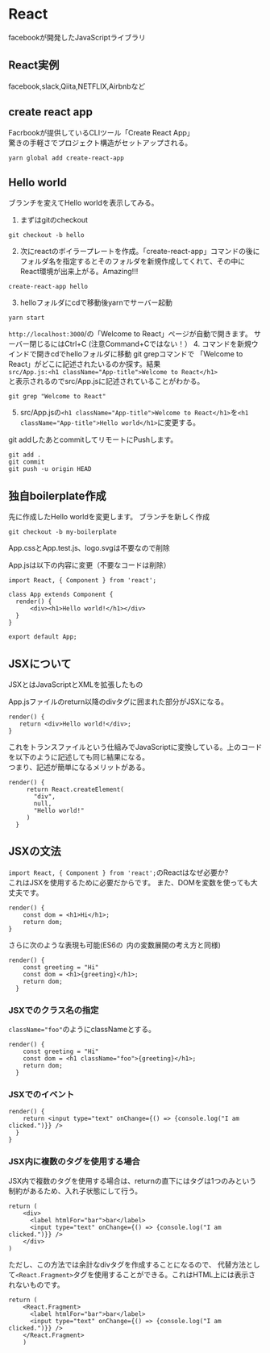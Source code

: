 # React
facebookが開発したJavaScriptライブラリ
## React実例
facebook,slack,Qiita,NETFLIX,Airbnbなど

## create react app
Facrbookが提供しているCLIツール「Create React App」  
驚きの手軽さでプロジェクト構造がセットアップされる。
```
yarn global add create-react-app
```

## Hello world

ブランチを変えてHello worldを表示してみる。
1. まずはgitのcheckout
```
git checkout -b hello
```
2. 次にreactのボイラープレートを作成。「create-react-app」コマンドの後にフォルダ名を指定するとそのフォルダを新規作成してくれて、その中にReact環境が出来上がる。Amazing!!!
```
create-react-app hello
```
3. helloフォルダにcdで移動後yarnでサーバー起動
```
yarn start
```
`http://localhost:3000`/の「Welcome to React」ページが自動で開きます。
サーバー閉じるにはCtrl+C (注意Command+Cではない！）
4. コマンドを新規ウインドで開きcdでhelloフォルダに移動 
git grepコマンドで 「Welcome to React」がどこに記述されたいるのか探す。結果  
`src/App.js:<h1 className="App-title">Welcome to React</h1>`  
と表示されるのでsrc/App.jsに記述されていることがわかる。
```
git grep "Welcome to React"
```
5. src/App.jsの`<h1 className="App-title">Welcome to React</h1>`を`<h1 className="App-title">Hello world</h1>`に変更する。

git addしたあとcommitしてリモートにPushします。
```
git add .  
git commit
git push -u origin HEAD
```
## 独自boilerplate作成

先に作成したHello worldを変更します。
ブランチを新しく作成

```
git checkout -b my-boilerplate
```
App.cssとApp.test.js、logo.svgは不要なので削除

App.jsは以下の内容に変更（不要なコードは削除）
```
import React, { Component } from 'react';

class App extends Component {
  render() {   
      <div><h1>Hello world!</h1></div>
  }
}

export default App;
```

## JSXについて
JSXとはJavaScriptとXMLを拡張したもの

App.jsファイルのreturn以降のdivタグに囲まれた部分がJSXになる。
```
render() {
   return <div>Hello world!</div>;
}
```
これをトランスファイルという仕組みでJavaScriptに変換している。上のコードを以下のように記述しても同じ結果になる。  
つまり、記述が簡単になるメリットがある。
```
render() {
     return React.createElement(
       "div",
       null,
       "Hello world!"
     )
  }
```

## JSXの文法
`import React, { Component } from 'react';`のReactはなぜ必要か?  
これはJSXを使用するために必要だからです。
また、DOMを変数を使っても大丈夫です。

```
render() {
    const dom = <h1>Hi</h1>;
    return dom;
}
```
さらに次のような表現も可能(ES6の` `内の変数展開の考え方と同様)
```
render() {
    const greeting = "Hi"
    const dom = <h1>{greeting}</h1>;
    return dom;
  }
```
### JSXでのクラス名の指定
`className="foo"`のようにclassNameとする。
```
render() {
    const greeting = "Hi"
    const dom = <h1 className="foo">{greeting}</h1>;
    return dom;
  }
```

### JSXでのイベント

```
render() {
    return <input type="text" onChange={() => {console.log("I am clicked.")}} />
  }
}
```

### JSX内に複数のタグを使用する場合
JSX内で複数のタグを使用する場合は、returnの直下にはタグは1つのみという制約があるため、入れ子状態にして行う。

```
return (
    <div>
      <label htmlFor="bar">bar</label>
      <input type="text" onChange={() => {console.log("I am clicked.")}} />
    </div>
)
```
ただし、この方法では余計なdivタグを作成することになるので、
代替方法として`<React.Fragment>`タグを使用することができる。これはHTML上には表示されないものです。
```
return (
    <React.Fragment>
      <label htmlFor="bar">bar</label>
      <input type="text" onChange={() => {console.log("I am clicked.")}} />
    </React.Fragment>
    )
```